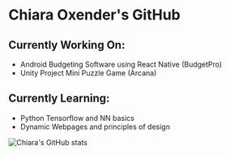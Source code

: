 # Chiara Oxender's GitHub

## Currently Working On:
- Android Budgeting Software using React Native (BudgetPro)
- Unity Project Mini Puzzle Game (Arcana)

## Currently Learning:
- Python Tensorflow and NN basics
- Dynamic Webpages and principles of design

<!-- WakaTime Figures for Display -->
![Chiara's GitHub stats](https://github-readme-stats.vercel.app/api?username=coxender&show_icons=true&theme=github_dark)

<!--START_SECTION:waka-->
<!--END_SECTION:waka-->
<!--
**coxender/coxender** is a ✨ _special_ ✨ repository because its `README.md` (this file) appears on your GitHub profile.

Here are some ideas to get you started:

- 🔭 I’m currently working on ...
- 🌱 I’m currently learning ...
- 👯 I’m looking to collaborate on ...
- 🤔 I’m looking for help with ...
- 💬 Ask me about ...
- 📫 How to reach me: ...
- 😄 Pronouns: ...
- ⚡ Fun fact: ...
-->
